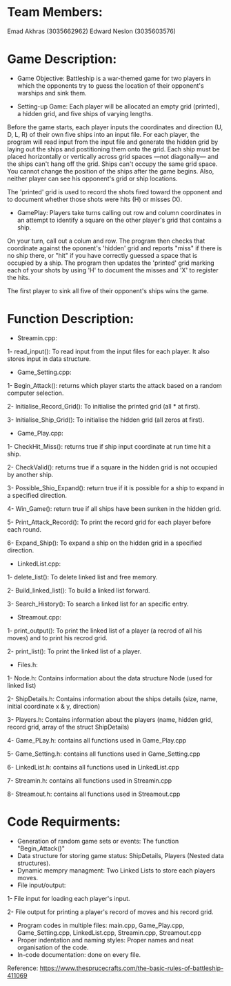 # Team Members:
Emad Akhras (3035662962)     Edward Neslon (3035603576)

# Game Description:

* Game Objective:
Battleship is a war-themed game for two players in which the opponents try to guess the location of their opponent's warships and sink them. 

* Setting-up Game:
Each player will be allocated an empty grid (printed), a hidden grid, and five ships of varying lengths.

Before the game starts, each player inputs the coordinates and direction (U, D, L, R) of their own five ships into an input file. For each player, the program will read input from the input file and generate the hidden grid by laying out the ships and postitioning them onto the grid. Each ship must be placed horizontally or vertically across grid spaces —not diagonally— and the ships can't hang off the grid. Ships can't occupy the same grid space. You cannot change the position of the ships after the game begins. Also, neither player can see his opponent's grid or ship locations.

The 'printed' grid is used to record the shots fired toward the opponent and to document whether those shots were hits (H) or misses (X).

* GamePlay:
Players take turns calling out row and column coordinates in an attempt to identify a square on the other player's grid that contains a ship. 

On your turn, call out a colum and row. The program then checks that coordinate against the oponent's 'hidden' grid and reports "miss" if there is no ship there, or "hit" if you have correctly guessed a space that is occupied by a ship. The program then updates the 'printed' grid marking each of your shots by using 'H' to document the misses and 'X' to register the hits.

The first player to sink all five of their opponent's ships wins the game.


# Function Description:
* Streamin.cpp:

1- read_input(): To read input from the input files for each player. It also stores input in data structure. 

* Game_Setting.cpp:

1- Begin_Attack(): returns which player starts the attack based on a random computer selection.

2- Initialise_Record_Grid(): To initialise the printed grid (all * at first).

3- Initialise_Ship_Grid(): To initialise the hidden grid (all zeros at first).


* Game_Play.cpp:

1- CheckHit_Miss(): returns true if ship input coordinate at run time hit a ship.

2- CheckValid(): returns true if a square in the hidden grid is not occupied by another ship. 

3- Possible_Shio_Expand(): return true if it is possible for a ship to expand in a specified direction.

4- Win_Game(): return true if all ships have been sunken in the hidden grid.

5- Print_Attack_Record(): To print the record grid for each player before each round.

6- Expand_Ship(): To expand a ship on the hidden grid in a specified direction.

* LinkedList.cpp:

1- delete_list(): To delete linked list and free memory.

2- Build_linked_list(): To build a linked list forward. 

3- Search_History(): To search a linked list for an specific entry. 

* Streamout.cpp:

1- print_output(): To print the linked list of a player (a recrod of all his moves) and to print his recrod grid.

2- print_list(): To print the linked list of a player.

* Files.h:

1- Node.h: Contains information about the data structure Node (used for linked list)

2- ShipDetails.h: Contains information about the ships details (size, name, initial coordinate x & y, direction)

3- Players.h: Contains information about the players (name, hidden grid, record grid, array of the struct ShipDetails)

4- Game_PLay.h: contains all functions used in Game_Play.cpp

5- Game_Setting.h: contains all functions used in Game_Setting.cpp

6- LinkedList.h: contains all functions used in LinkedList.cpp

7- Streamin.h: contains all functions used in Streamin.cpp

8- Streamout.h: contains all functions used in Streamout.cpp

# Code Requirments:
* Generation of random game sets or events: The function "Begin_Attack()"
* Data structure for storing game status: ShipDetails, Players (Nested data structures).
* Dynamic mempry managment: Two Linked Lists to store each players moves.  
* File input/output: 

1- File input for loading each player's input. 

2- File output for printing a player's record of moves and his record grid. 
* Program codes in multiple files: main.cpp, Game_Play.cpp, Game_Setting.cpp, LinkedList.cpp, Streamin.cpp, Streamout.cpp
* Proper indentation and naming styles: Proper names and neat organisation of the code.
* In-code documentation: done on every file.

Reference: https://www.thesprucecrafts.com/the-basic-rules-of-battleship-411069 
